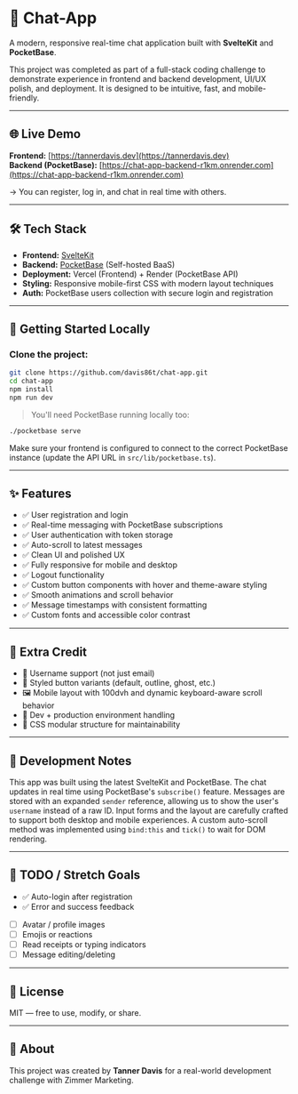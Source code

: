 # 💬 Chat-App

A modern, responsive real-time chat application built with **SvelteKit** and **PocketBase**.

This project was completed as part of a full-stack coding challenge to demonstrate experience in frontend and backend development, UI/UX polish, and deployment. It is designed to be intuitive, fast, and mobile-friendly.

---

## 🌐 Live Demo

**Frontend:** [https://tannerdavis.dev](https://tannerdavis.dev)  
**Backend (PocketBase):** [https://chat-app-backend-r1km.onrender.com](https://chat-app-backend-r1km.onrender.com)

→ You can register, log in, and chat in real time with others.

---

## 🛠️ Tech Stack

- **Frontend:** [SvelteKit](https://kit.svelte.dev/)
- **Backend:** [PocketBase](https://pocketbase.io/) (Self-hosted BaaS)
- **Deployment:** Vercel (Frontend) + Render (PocketBase API)
- **Styling:** Responsive mobile-first CSS with modern layout techniques
- **Auth:** PocketBase users collection with secure login and registration

---

## 🚀 Getting Started Locally

### Clone the project:

```bash
git clone https://github.com/davis86t/chat-app.git
cd chat-app
npm install
npm run dev
```

> You'll need PocketBase running locally too:

```bash
./pocketbase serve
```

Make sure your frontend is configured to connect to the correct PocketBase instance (update the API URL in `src/lib/pocketbase.ts`).

---

## ✨ Features

- ✅ User registration and login  
- ✅ Real-time messaging with PocketBase subscriptions  
- ✅ User authentication with token storage  
- ✅ Auto-scroll to latest messages  
- ✅ Clean UI and polished UX  
- ✅ Fully responsive for mobile and desktop  
- ✅ Logout functionality  
- ✅ Custom button components with hover and theme-aware styling  
- ✅ Smooth animations and scroll behavior  
- ✅ Message timestamps with consistent formatting  
- ✅ Custom fonts and accessible color contrast  

---

## 🎯 Extra Credit

- 🧠 Username support (not just email)  
- 🎨 Styled button variants (default, outline, ghost, etc.)  
- 🖼️ Mobile layout with 100dvh and dynamic keyboard-aware scroll behavior  
- 🧪 Dev + production environment handling  
- 🧱 CSS modular structure for maintainability  

---

## 🤔 Development Notes

This app was built using the latest SvelteKit and PocketBase. The chat updates in real time using PocketBase's `subscribe()` feature. Messages are stored with an expanded `sender` reference, allowing us to show the user's `username` instead of a raw ID. Input forms and the layout are carefully crafted to support both desktop and mobile experiences. A custom auto-scroll method was implemented using `bind:this` and `tick()` to wait for DOM rendering.

---

## 🧪 TODO / Stretch Goals

- ✅ Auto-login after registration  
- ✅ Error and success feedback  
- [ ] Avatar / profile images  
- [ ] Emojis or reactions  
- [ ] Read receipts or typing indicators  
- [ ] Message editing/deleting  

---

## 📄 License

MIT — free to use, modify, or share.

---

## 🧠 About

This project was created by **Tanner Davis** for a real-world development challenge with Zimmer Marketing.

